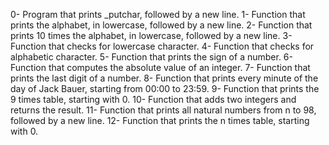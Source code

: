 0- Program that prints _putchar, followed by a new line.
1- Function that prints the alphabet, in lowercase, followed by a new line.
2- Function that prints 10 times the alphabet, in lowercase, followed by a new line.
3- Function that checks for lowercase character.
4- Function that checks for alphabetic character.
5- Function that prints the sign of a number.
6- Function that computes the absolute value of an integer.
7- Function that prints the last digit of a number.
8- Function that prints every minute of the day of Jack Bauer, starting from 00:00 to 23:59.
9- Function that prints the 9 times table, starting with 0.
10- Function that adds two integers and returns the result.
11- Function that prints all natural numbers from n to 98, followed by a new line.
12- Function that prints the n times table, starting with 0.
